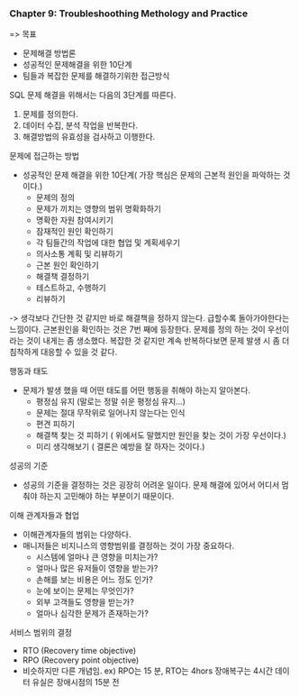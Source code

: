 ### Chapter 9: Troubleshoothing Methology and Practice

=> 목표
* 문제해결 방법론
* 성공적인 문제해결을 위한 10단계
* 팀들과 복잡한 문제를 해결하기위한 접근방식

SQL 문제 해결을 위해서는 다음의 3단계를 따른다.
1. 문제를 정의한다.
2. 데이터 수집, 분석 작업을 반복한다.
3. 해결방법의 유효성을 검사하고 이행한다.

문제에 접근하는 방법
* 성공적인 문제 해결을 위한 10단계( 가장 핵심은 문제의 근본적 원인을 파악하는 것이다.)
	* 문제의 정의
	* 문제가 끼치는 영향의 범위 명확화하기
	* 명확한 자원 참여시키기
	* 잠재적인 원인 확인하기
	* 각 팀들간의 작업에 대한 협업 및 계획세우기
	* 의사소통 계획 및 리뷰하기
	* 근본 원인 확인하기
	* 해결책 결정하기
	* 테스트하고, 수행하기
	* 리뷰하기
	
-> 생각보다 간단한 것 같지만 바로 해결책을 정하지 않는다. 급할수록 돌아가야한다는 느낌이다. 근본원인을 확인하는 것은 7번 째에 등장한다. 문제를 정의 하는 것이 우선이라는 것이 내게는 좀 생소했다. 복잡한 것 같지만 계속 반복하다보면 문제 발생 시 좀 더 침착하게 대응할 수 있을 것 같다.

행동과 태도
* 문제가 발생 했을 때 어떤 태도를 어떤 행동을 취해야 하는지 알아본다.
	* 평정심 유지 (말로는 정말 쉬운 평정심 유지...)
	* 문제는 절대 무작위로 일어나지 않는다는 인식
	* 편견 피하기
	* 해결책 찾는 것 피하기 ( 위에서도 말했지만 원인을 찾는 것이 가장 우선이다.)
	* 미리 생각해보기 ( 결론은 예방을 잘 하자는 것이다.)
	
성공의 기준
* 성공의 기준을 결정하는 것은 굉장히 어려운 일이다. 문제 해결에 있어서 어디서 멈춰야 하는지 고민해야 하는 부분이기 때문이다.

이해 관계자들과 협업
* 이해관계자들의 범위는 다양하다.
* 매니저들은 비지니스의 영향범위를 결정하는 것이 가장 중요하다.
	* 시스템에 얼마나 큰 영향을 미치는가?
	* 얼마나 많은 유저들이 영향을 받는가?
	* 손해를 보는 비용은 어느 정도 인가?
	* 눈에 보이는 문제는 무엇인가?
	* 외부 고객들도 영향을 받는가?
	* 얼마나 심각한 문제가 존재하는가?
	
서비스 범위의 결정
* RTO (Recovery time objective)
* RPO (Recovery point objective)
* 비슷하지만 다른 개념임. ex) RPO는 15 분, RTO는 4hors 장애복구는 4시간 데이터 유실은 장애시점의 15분 전
